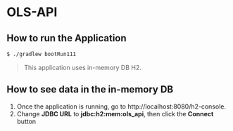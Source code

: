 # OLS-API

## How to run the Application
```sh
$ ./gradlew bootRun111
```
> This application uses in-memory DB H2.

## How to see data in the in-memory DB
1. Once the application is running, go to http://localhost:8080/h2-console.
2. Change **JDBC URL** to **jdbc:h2:mem:ols_api**, then click the **Connect** button
